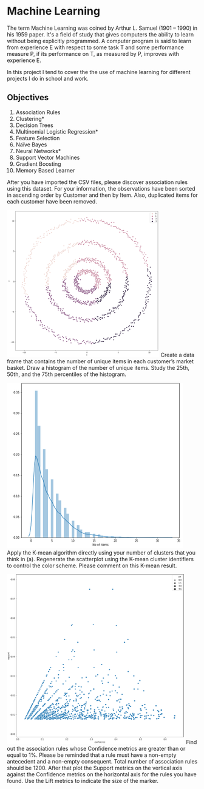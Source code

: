 # Machine Learning

The term Machine Learning was coined by Arthur L. Samuel (1901 – 1990) in his 1959 paper. It's a field of study that gives computers the ability to learn without being explicitly programmed. A computer program is said to learn from experience E with respect to some task T and some performance measure P, if its performance on T, as measured by P, improves with experience E.

In this project I tend to cover the the use of machine learning for different projects I do in school and work. 

## Objectives

1. Association Rules
2. Clustering*
3. Decision Trees
4. Multinomial Logistic Regression*
5. Feature Selection
6. Naïve Bayes
7. Neural Networks*
8. Support Vector Machines
9. Gradient Boosting
10. Memory Based Learner

After you have imported the CSV files, please discover association rules using this dataset. For your information, the observations have been sorted in ascending order by Customer and then by Item. Also, duplicated items for each customer have been removed.

![](src/Picture2.png)
Create a data frame that contains the number of unique items in each customer’s market basket. Draw a histogram of the number of unique items. Study the 25th, 50th, and the 75th percentiles of the histogram.

![](src/Picture3.png)
Apply the K-mean algorithm directly using your number of clusters that you think in (a). Regenerate the scatterplot using the K-mean cluster identifiers to control the color scheme. Please comment on this K-mean result.

![](src/Picture4.png)
Find out the association rules whose Confidence metrics are greater than or equal to 1%. Please be reminded that a rule must have a non-empty antecedent and a non-empty consequent. Total number of association rules should be 1200. After that plot the Support metrics on the vertical axis against the Confidence metrics on the horizontal axis for the rules you have found. Use the Lift metrics to indicate the size of the marker.
